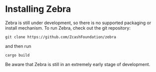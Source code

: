 # Installing Zebra

Zebra is still under development, so there is no supported packaging or
install mechanism. To run Zebra, check out the git repository:
```
git clone https://github.com/ZcashFoundation/zebra
```
and then run
```
cargo build
```

Be aware that Zebra is still in an extremely early stage of development.